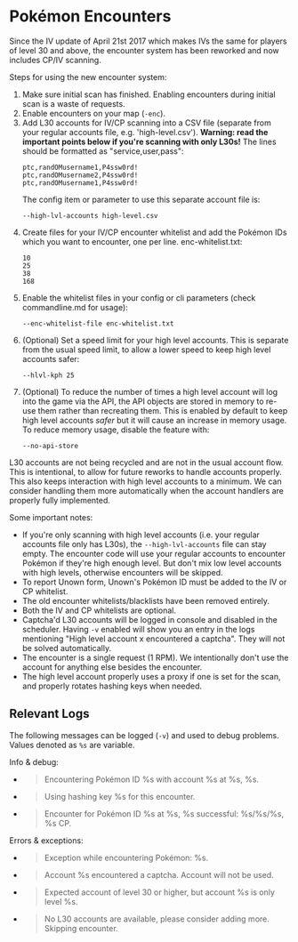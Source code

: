 # Pokémon Encounters

Since the IV update of April 21st 2017 which makes IVs the same for players of level 30 and above, the encounter system has been reworked and now includes CP/IV scanning.

Steps for using the new encounter system:

1. Make sure initial scan has finished. Enabling encounters during initial scan is a waste of requests.
2. Enable encounters on your map (`-enc`).
3. Add L30 accounts for IV/CP scanning into a CSV file (separate from your regular accounts file, e.g. 'high-level.csv'). **Warning: read the important points below if you're scanning with only L30s!** The lines should be formatted as "service,user,pass":
   ```
   ptc,randOMusername1,P4ssw0rd!
   ptc,randOMusername2,P4ssw0rd!
   ptc,randOMusername1,P4ssw0rd!
   ```
   The config item or parameter to use this separate account file is:
   ```
   --high-lvl-accounts high-level.csv
   ```
4. Create files for your IV/CP encounter whitelist and add the Pokémon IDs which you want to encounter, one per line.
   enc-whitelist.txt:
   ```
   10
   25
   38
   168
   ```
5. Enable the whitelist files in your config or cli parameters (check commandline.md for usage):
   ```
   --enc-whitelist-file enc-whitelist.txt
   ```
6. (Optional) Set a speed limit for your high level accounts. This is separate from the usual speed limit, to allow a lower speed to keep high level accounts safer:
   ```
   --hlvl-kph 25
   ```
7. (Optional) To reduce the number of times a high level account will log into the game via the API, the API objects are stored in memory to re-use them rather than recreating them. This is enabled by default to keep high level accounts *safer* but it will cause an increase in memory usage. To reduce memory usage, disable the feature with:
   ```
   --no-api-store
   ```

L30 accounts are not being recycled and are not in the usual account flow. This is intentional, to allow for future reworks to handle accounts properly. This also keeps interaction with high level accounts to a minimum. We can consider handling them more automatically when the account handlers are properly fully implemented.

Some important notes:

 * If you're only scanning with high level accounts (i.e. your regular accounts file only has L30s), the `--high-lvl-accounts` file can stay empty. The encounter code will use your regular accounts to encounter Pokémon if they're high enough level. But don't mix low level accounts with high levels, otherwise encounters will be skipped.
 * To report Unown form, Unown's Pokémon ID must be added to the IV or CP whitelist.
 * The old encounter whitelists/blacklists have been removed entirely.
 * Both the IV and CP whitelists are optional.
 * Captcha'd L30 accounts will be logged in console and disabled in the scheduler. Having `-v` enabled will show you an entry in the logs mentioning "High level account x encountered a captcha". They will not be solved automatically.
 * The encounter is a single request (1 RPM). We intentionally don't use the account for anything else besides the encounter.
 * The high level account properly uses a proxy if one is set for the scan, and properly rotates hashing keys when needed.

## Relevant Logs

The following messages can be logged (`-v`) and used to debug problems. Values denoted as `%s` are variable.

Info & debug:

* > Encountering Pokémon ID %s with account %s at %s, %s.
* > Using hashing key %s for this encounter.
* > Encounter for Pokémon ID %s at %s, %s successful: %s/%s/%s, %s CP.

Errors & exceptions:

* > Exception while encountering Pokémon: %s.
* > Account %s encountered a captcha. Account will not be used.
* > Expected account of level 30 or higher, but account %s is only level %s.
* > No L30 accounts are available, please consider adding more. Skipping encounter.

